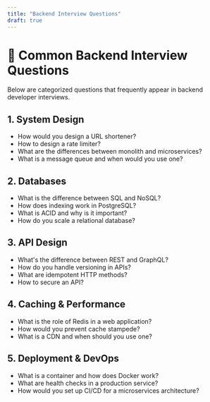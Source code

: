 ```yaml
---
title: "Backend Interview Questions"
draft: true
---
```


# 📌 Common Backend Interview Questions

Below are categorized questions that frequently appear in backend developer interviews.

## 1. System Design

- How would you design a URL shortener?
- How to design a rate limiter?
- What are the differences between monolith and microservices?
- What is a message queue and when would you use one?

## 2. Databases

- What is the difference between SQL and NoSQL?
- How does indexing work in PostgreSQL?
- What is ACID and why is it important?
- How do you scale a relational database?

## 3. API Design

- What's the difference between REST and GraphQL?
- How do you handle versioning in APIs?
- What are idempotent HTTP methods?
- How to secure an API?

## 4. Caching & Performance

- What is the role of Redis in a web application?
- How would you prevent cache stampede?
- What is a CDN and when should you use one?

## 5. Deployment & DevOps

- What is a container and how does Docker work?
- What are health checks in a production service?
- How would you set up CI/CD for a microservices architecture?

<!-- Add more as you go! -->
